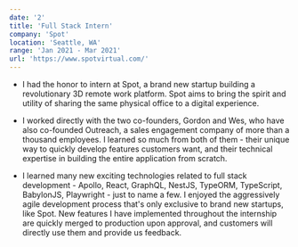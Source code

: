```yaml
---
date: '2'
title: 'Full Stack Intern'
company: 'Spot'
location: 'Seattle, WA'
range: 'Jan 2021 - Mar 2021'
url: 'https://www.spotvirtual.com/'
---
```


- I had the honor to intern at Spot, a brand new startup building a revolutionary 3D remote work platform. Spot aims to bring the spirit and utility of sharing the same physical office to a digital experience.

- I worked directly with the two co-founders, Gordon and Wes, who have also co-founded Outreach, a sales engagement company of more than a thousand employees. I learned so much from both of them - their unique way to quickly develop features customers want, and their technical expertise in building the entire application from scratch.

* I learned many new exciting technologies related to full stack development - Apollo, React, GraphQL, NestJS, TypeORM, TypeScript, BabylonJS, Playwright - just to name a few. I enjoyed the aggressively agile development process that's only exclusive to brand new startups, like Spot. New features I have implemented throughout the internship are quickly merged to production upon approval, and customers will directly use them and provide us feedback.
